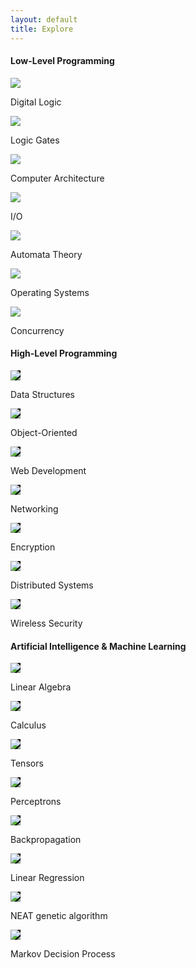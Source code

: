 ```yaml
---
layout: default
title: Explore
---
```

<div class="topic">
    <div class="topic-title"><h4>Low-Level Programming</h4></div>
    <div class="portal-container">
        <div class="portal zoom small">
            <a href="/Low-Level Programming/Digital Logic.html">
                <div class="portal-image"><img src="/Assets/images/truth_table_dark.png"></div>
            </a>
            <div class="portal-title">
                <p>Digital Logic</p>
            </div>
        </div>
        <div class="portal zoom small">
            <a href="/Low-Level Programming/Logic Gates.html">
                <div class="portal-image"><img src="/Assets/images/ttl_logic_portal_dark.png"></div>
            </a>
            <div class="portal-title">
                <p>Logic Gates</p>
            </div>
        </div>
        <div class="portal zoom small">
            <a href="/Low-Level Programming/Computer Architecture.html">
                <div class="portal-image"><img src="/Assets/images/computer_architecture_portal.png"></div>
            </a>
            <div class="portal-title">
                <p>Computer Architecture</p>
            </div>
        </div>
        <div class="portal zoom small">
            <a href="/Low-Level Programming/IO.html">
                <div class="portal-image"><img src="/Assets/images/TBD.jpg"></div>
            </a>
            <div class="portal-title">
                <p>I/O</p>
            </div>
        </div>
        <div class="portal zoom small">
            <a href="/Low-Level Programming/Automata Theory.html">
                <div class="portal-image"><img src="/Assets/images/dfa_dark.png"></div>
            </a>
            <div class="portal-title">
                <p>Automata Theory</p>
            </div>
        </div>
        <div class="portal zoom small">
            <a href="/Low-Level Programming/Operating%20Systems.html">
                <div class="portal-image"><img src="/Assets/images/TBD.jpg"></div>
            </a>
            <div class="portal-title">
                <p>Operating Systems</p>
            </div>
        </div>
        <div class="portal zoom small">
            <a href="/Low-Level Programming/Concurrency.html">
                <div class="portal-image"><img src="/Assets/images/TBD.jpg"></div>
            </a>
            <div class="portal-title">
                <p>Concurrency</p>
            </div>
        </div>
    </div>
</div>


<div class="topic">
    <div class="topic-title"><h4>High-Level Programming</h4></div>
    <div class="portal-container">
        <div class="portal zoom small">
            <a href="/High-Level Programming/data structures and algorithms.html">
                <div class="portal-image">
                    <img style="background-color: black" src="/Assets/images/TBD.jpg">
                </div>
            </a>
            <div class="portal-title">
                <p>Data Structures</p>
            </div>
        </div>
        <div class="portal zoom small">
            <a href="/High-Level Programming/object-oriented programming.html">
                <div class="portal-image"><img style="background-color: black" src="/Assets/images/oop_portal.png"></div>
            </a>
            <div class="portal-title">
                <p>Object-Oriented</p>
            </div>
        </div>
        <div class="portal zoom small">
            <a href="/High-Level Programming/web development.html">           
                <div class="portal-image">
                    <img style="background-color: black" src="/Assets/images/webdev_portal_dark.png">
                </div>
            </a><div class="portal-title">
                <p>Web Development</p>
            </div>
        </div>
        <div class="portal zoom small">
            <a href="/High-Level Programming/Fundamentals of Networking.html">
                <div class="portal-image">
                    <img style="background-color: black" src="/Assets/images/basic_nets_portal.png">
                </div>
            </a>
            <div class="portal-title">
                <p>Networking</p>
            </div>
        </div>
        <div class="portal zoom small">
            <a href="/High-Level Programming/Fundamentals of Encryption.html">
                <div class="portal-image">
                    <img style="background-color: black" src="/Assets/images/basic_encryption_portal.png">
                </div>
            </a>
            <div class="portal-title">
                <p>Encryption</p>
            </div>
        </div>
        <div class="portal zoom small">
            <a href="/High-Level Programming/Distributed Systems.html">
                <div class="portal-image">
                    <img style="background-color: black" src="/Assets/images/TBD.jpg">
                </div>
            </a>
            <div class="portal-title">
                <p>Distributed Systems</p>
            </div>
        </div>
        <div class="portal zoom small">
            <a href="/High-Level Programming/Wireless Security.html">
                <div class="portal-image">
                    <img style="background-color: black" src="/Assets/images/wireless_security_portal.png">
                </div>
            </a>
            <div class="portal-title">
                <p>Wireless Security</p>
            </div>
        </div>
    </div>
</div>


<div class="topic">
    <div class="topic-title"><h4>Artificial Intelligence & Machine Learning</h4></div>
    <div class="portal-container">
        <div class="portal zoom small">
            <a href="/AI&ML/Linear Algebra.html">
                <div class="portal-image">
                    <img style="background-color: black" src="/Assets/images/linear_algebra_portal.png">
                </div>
            </a>
            <div class="portal-title">
                <p>Linear Algebra</p>
            </div>
        </div>
        <div class="portal zoom small">
            <a href="/AI&ML/Calculus.html">
            <div class="portal-image">
                    <img style="background-color: black" src="/Assets/images/multivar_calc_portal.png">
                </div>
            </a>
            <div class="portal-title">
                <p>Calculus</p>
            </div>
        </div>
        <div class="portal zoom small">
            <a href="/AI&ML/Tensors.html">
            <div class="portal-image">
                    <img style="background-color: black" src="/Assets/images/TBD.jpg">
                </div>
            </a>
            <div class="portal-title">
                <p>Tensors</p>
            </div>
        </div>
        <div class="portal zoom small">
            <a href="/AI&ML/Perceptrons.html">
            <div class="portal-image">
                    <img style="background-color: black" src="/Assets/images/basic_nn_dark.png">
                </div>
            </a>
            <div class="portal-title">
                <p>Perceptrons</p>
            </div>
        </div>
        <div class="portal zoom small">
            <a href="/AI&ML/Gradient Descent & Backpropagation.html">
            <div class="portal-image">
                    <img style="background-color: black" src="/Assets/images/backprop_portal.png">
                </div>
            </a>
            <div class="portal-title">
                <p>Backpropagation</p>
            </div>
        </div>
        <div class="portal zoom small">
            <a href="/AI&ML/linear regression.html">
            <div class="portal-image">
                    <img style="background-color: black" src="/Assets/images/linear_regression_portal.png">
                </div>
            </a>
            <div class="portal-title">
                <p>Linear Regression</p>
            </div>
        </div>
        <div class="portal zoom small">
            <a href="/AI&ML/NEAT.html">
            <div class="portal-image">
                    <img style="background-color: black" src="/Assets/images/NEAT_portal_dark.png">
                </div>
            </a>
            <div class="portal-title">
                <p>NEAT genetic algorithm</p>
            </div>
        </div>
        <div class="portal zoom small">
            <a href="/AI&ML/Markov Decision Process.html">
            <div class="portal-image">
                    <img style="background-color: black" src="/Assets/images/markov_portal.png">
                </div>
            </a>
            <div class="portal-title">
                <p>Markov Decision Process</p>
            </div>
        </div>
    </div>
</div>
